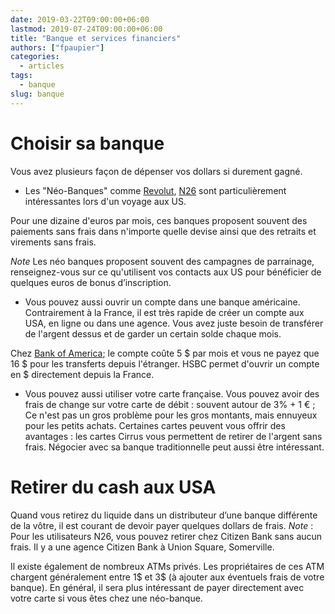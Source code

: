```yaml
---
date: 2019-03-22T09:00:00+06:00
lastmod: 2019-07-24T09:00:00+06:00
title: "Banque et services financiers"
authors: ["fpaupier"]
categories:
  - articles
tags:
  - banque
slug: banque
---
```

# Choisir sa banque
Vous avez plusieurs façon de dépenser vos dollars si durement gagné.
 
 - Les "Néo-Banques" comme [Revolut](https://www.revolut.com), [N26](https://n26.com/fr-fr/) sont particulièrement intéressantes lors d'un voyage aux US. 

Pour une dizaine d'euros par mois, ces banques proposent souvent des paiements sans frais dans n'importe quelle devise ainsi que des retraits et virements sans frais.

_Note_ Les néo banques proposent souvent des campagnes de parrainage, renseignez-vous sur ce qu'utilisent vos contacts aux US pour bénéficier de quelques euros de bonus d’inscription.

 - Vous pouvez aussi ouvrir un compte dans une banque américaine. Contrairement à la France, il est très rapide de créer un compte aux USA, en ligne ou dans une agence. Vous avez juste besoin de transférer de l'argent dessus et de garder un certain solde chaque mois. 

Chez [Bank of America](https://www.bankofamerica.com/); le compte coûte 5 $ par mois et vous ne payez que 16 $ pour les transferts depuis l'étranger. HSBC permet d'ouvrir un compte en $ directement depuis la France.

- Vous pouvez aussi utiliser votre carte française. Vous pouvez avoir des frais de change sur votre carte de débit : souvent autour de 3% + 1 € ; Ce n'est pas un gros problème pour les gros montants, mais ennuyeux pour les petits achats. Certaines cartes peuvent vous offrir des avantages : les cartes Cirrus vous permettent de retirer de l'argent sans frais. Négocier avec sa banque traditionnelle peut aussi être intéressant.

# Retirer du cash aux USA
Quand vous retirez du liquide dans un distributeur d’une banque différente de la vôtre, il est courant de devoir payer quelques dollars de frais. 
_Note_ : Pour les utilisateurs N26, vous pouvez retirer chez Citizen Bank sans aucun frais. Il y a une agence Citizen Bank à Union Square, Somerville.

Il existe également de nombreux ATMs privés. Les propriétaires de ces ATM chargent généralement entre 1$ et 3$ (à ajouter aux éventuels frais de votre banque). 
En général, il sera plus intéressant de payer directement avec votre carte si vous êtes chez une néo-banque. 
